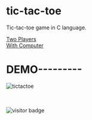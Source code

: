 # tic-tac-toe

Tic-tac-toe game in C language.


[Two Players](https://github.com/md-abdullah-al-maruf/tic-tac-toe/blob/main/tic-tac-toe%20(%202%20Players%20).c)
<br>
[With Computer](https://github.com/md-abdullah-al-maruf/tic-tac-toe/blob/main/tic-tac-toe%20(%20with%20computer%20).c)
<br>
<h1>DEMO---------</h1>


![tictactoe](https://user-images.githubusercontent.com/82973846/204081812-a749f609-85ea-4d1a-950d-e08c8749b022.gif)


<br><br>
![visitor badge](https://visitor-badge.glitch.me/badge?page_id=md-abdullah-al-maruf.tic-tac-toe&left_color=red&right_color=green) 
